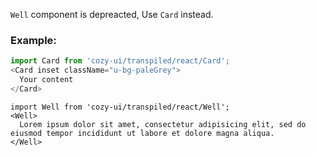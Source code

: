 `Well` component is depreacted, Use `Card` instead.

### Example:

```js static
import Card from 'cozy-ui/transpiled/react/Card';
<Card inset className="u-bg-paleGrey">
  Your content
</Card>
```

```
import Well from 'cozy-ui/transpiled/react/Well';
<Well>
  Lorem ipsum dolor sit amet, consectetur adipisicing elit, sed do eiusmod tempor incididunt ut labore et dolore magna aliqua.
</Well>
```
